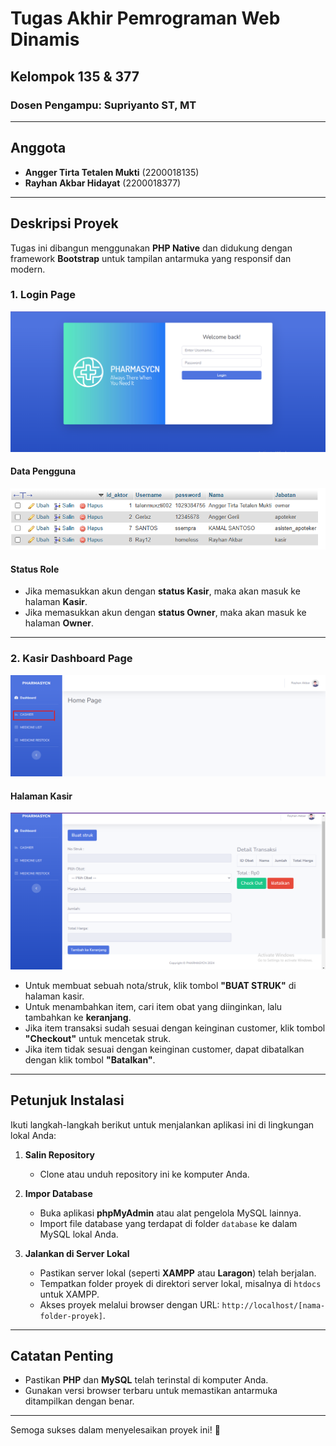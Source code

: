 # **Tugas Akhir Pemrograman Web Dinamis**  
## **Kelompok 135 & 377**  
### **Dosen Pengampu: Supriyanto ST, MT**

---

## **Anggota**  
- **Angger Tirta Tetalen Mukti** (2200018135)  
- **Rayhan Akbar Hidayat** (2200018377)  

---

## **Deskripsi Proyek**  
Tugas ini dibangun menggunakan **PHP Native** dan didukung dengan framework **Bootstrap** untuk tampilan antarmuka yang responsif dan modern.

### **1. Login Page**  
![Login Page](img/Login_page.png)

#### **Data Pengguna**  
![Data Pengguna](img/Dummy_pegawai.png)

#### **Status Role**  
- Jika memasukkan akun dengan **status Kasir**, maka akan masuk ke halaman **Kasir**.  
- Jika memasukkan akun dengan **status Owner**, maka akan masuk ke halaman **Owner**.  

---

### **2. Kasir Dashboard Page**  
![Kasir Dashboard](img/Dashboard_Kasir.png)  

#### **Halaman Kasir**  
![Halaman Kasir](img/Halaman_kasir.png)

- Untuk membuat sebuah nota/struk, klik tombol **"BUAT STRUK"** di halaman kasir.  
- Untuk menambahkan item, cari item obat yang diinginkan, lalu tambahkan ke **keranjang**.  
- Jika item transaksi sudah sesuai dengan keinginan customer, klik tombol **"Checkout"** untuk mencetak struk.  
- Jika item tidak sesuai dengan keinginan customer, dapat dibatalkan dengan klik tombol **"Batalkan"**.  

---

## **Petunjuk Instalasi**  
Ikuti langkah-langkah berikut untuk menjalankan aplikasi ini di lingkungan lokal Anda:  

1. **Salin Repository**  
   - Clone atau unduh repository ini ke komputer Anda.  

2. **Impor Database**  
   - Buka aplikasi **phpMyAdmin** atau alat pengelola MySQL lainnya.  
   - Import file database yang terdapat di folder `database` ke dalam MySQL lokal Anda.  

3. **Jalankan di Server Lokal**  
   - Pastikan server lokal (seperti **XAMPP** atau **Laragon**) telah berjalan.  
   - Tempatkan folder proyek di direktori server lokal, misalnya di `htdocs` untuk XAMPP.  
   - Akses proyek melalui browser dengan URL: `http://localhost/[nama-folder-proyek]`.  

---

## **Catatan Penting**  
- Pastikan **PHP** dan **MySQL** telah terinstal di komputer Anda.  
- Gunakan versi browser terbaru untuk memastikan antarmuka ditampilkan dengan benar.  

---

Semoga sukses dalam menyelesaikan proyek ini! 🚀
